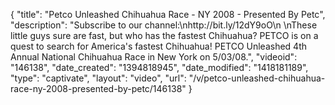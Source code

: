 {
    "title": "Petco Unleashed Chihuahua Race - NY 2008 - Presented By Petc",
    "description": "Subscribe to our channel:\nhttp:\/\/bit.ly\/12dY9oO\n \nThese little guys sure are fast, but who has the fastest Chihuahua? PETCO is on a quest to search for America's fastest Chihuahua! PETCO Unleashed 4th Annual National Chihuahua Race in New York on 5\/03\/08.",
    "videoid": "146138",
    "date_created": "1394818945",
    "date_modified": "1418181189",
    "type": "captivate",
    "layout": "video",
    "url": "\/v\/petco-unleashed-chihuahua-race-ny-2008-presented-by-petc\/146138"
}